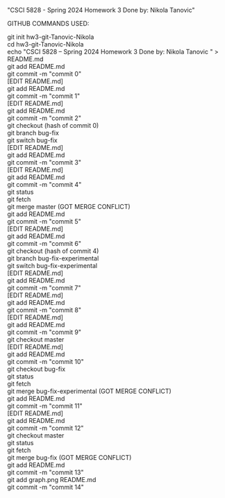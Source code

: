 "CSCI 5828 - Spring 2024 
Homework 3
Done by: Nikola Tanovic"

GITHUB COMMANDS USED:

git init hw3-git-Tanovic-Nikola<br>
cd hw3-git-Tanovic-Nikola<br>
echo "CSCI 5828 – Spring 2024
Homework 3
Done by: Nikola Tanovic
" > README.md<br>
git add README.md<br>
git commit -m "commit 0"<br>
[EDIT README.md]<br>
git add README.md<br>
git commit -m "commit 1"<br>
[EDIT README.md]<br>
git add README.md<br>
git commit -m "commit 2"<br>
git checkout (hash of commit 0)<br>
git branch bug-fix<br>
git switch bug-fix<br>
[EDIT README.md]<br>
git add README.md<br>
git commit -m "commit 3"<br>
[EDIT README.md]<br>
git add README.md<br>
git commit -m "commit 4"<br>
git status<br>
git fetch<br>
git merge master (GOT MERGE CONFLICT)<br>
git add README.md<br>
git commit -m "commit 5"<br>
[EDIT README.md]<br>
git add README.md<br>
git commit -m "commit 6"<br>
git checkout (hash of commit 4)<br>
git branch bug-fix-experimental<br>
git switch bug-fix-experimental<br>
[EDIT README.md]<br>
git add README.md<br>
git commit -m "commit 7"<br>
[EDIT README.md]<br>
git add README.md<br>
git commit -m "commit 8"<br>
[EDIT README.md]<br>
git add README.md<br>
git commit -m "commit 9"<br>
git checkout master<br>
[EDIT README.md]<br>
git add README.md<br>
git commit -m "commit 10"<br>
git checkout bug-fix<br>
git status<br>
git fetch<br>
git merge bug-fix-experimental (GOT MERGE CONFLICT)<br>
git add README.md<br>
git commit -m "commit 11"<br>
[EDIT README.md]<br>
git add README.md<br>
git commit -m "commit 12"<br>
git checkout master<br>
git status<br>
git fetch<br>
git merge bug-fix (GOT MERGE CONFLICT)<br>
git add README.md<br>
git commit -m "commit 13"<br>
git add graph.png README.md<br>
git commit -m "commit 14"<br>
